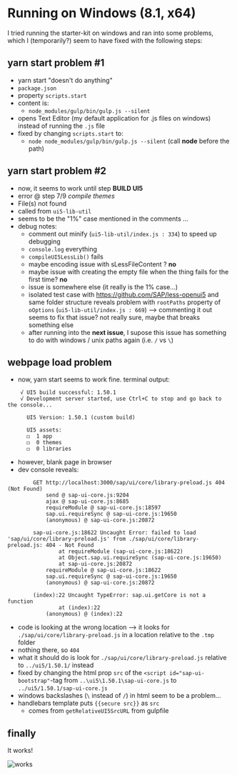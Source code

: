 # Running on Windows (8.1, x64)

I tried running the starter-kit on windows and ran into some problems, which I (temporarily?) seem to have fixed with the following steps:

## yarn start problem #1
- yarn start "doesn't do anything"
- ```package.json```
- property ```scripts.start```
- content is:
    - ```node_modules/gulp/bin/gulp.js --silent```
- opens Text Editor (my default application for .js files on windows) instead of running the ```.js``` file
- fixed by changing ```scripts.start``` to: 
    - ```node node_modules/gulp/bin/gulp.js --silent``` (call **node** before the path)

## yarn start problem #2
- now, it seems to work until step **BUILD UI5** 
- error @ step 7/9 *compile themes*
- File(s) not found
- called from ```ui5-lib-util```
- seems to be the "1%" case mentioned in the comments ...
- debug notes:
	- comment out minify (```ui5-lib-util/index.js : 334```) to speed up debugging
	- ```console.log``` everything
	- ```compileUI5LessLib()``` fails
	- maybe encoding issue with sLessFileContent ? **no**
	- maybe issue with creating the empty file when the thing fails for the first time? **no**
	- issue is somewhere else (it really is the 1% case...)
	- isolated test case with https://github.com/SAP/less-openui5 and same folder structure reveals problem with ```rootPaths``` property of ```oOptions``` (```ui5-lib-util/index.js : 669```) --> commenting it out seems to fix that issue? not really sure, maybe that breaks something else
    - after running into the **next issue**, I supose this issue has something to do with windows / unix paths again (i.e. ```/``` vs ```\```)

## webpage load problem
- now, yarn start seems to work fine. terminal output:
```
	√ UI5 build successful: 1.50.1
	√ Development server started, use Ctrl+C to stop and go back to the console...

	  UI5 Version: 1.50.1 (custom build)

	  UI5 assets:
	  ◻  1 app
	  ◻  0 themes
	  ◻  0 libraries
```
- however, blank page in browser
- dev console reveals:
```
		GET http://localhost:3000/sap/ui/core/library-preload.js 404 (Not Found)
			send @ sap-ui-core.js:9204
			ajax @ sap-ui-core.js:8685
			requireModule @ sap-ui-core.js:18597
			sap.ui.requireSync @ sap-ui-core.js:19650
			(anonymous) @ sap-ui-core.js:20872
		
		sap-ui-core.js:18622 Uncaught Error: failed to load 'sap/ui/core/library-preload.js' from ./sap/ui/core/library-preload.js: 404 - Not Found
			    at requireModule (sap-ui-core.js:18622)
			    at Object.sap.ui.requireSync (sap-ui-core.js:19650)
			    at sap-ui-core.js:20872
			requireModule @ sap-ui-core.js:18622
			sap.ui.requireSync @ sap-ui-core.js:19650
			(anonymous) @ sap-ui-core.js:20872
		
		(index):22 Uncaught TypeError: sap.ui.getCore is not a function
			    at (index):22
			(anonymous) @ (index):22
```
- code is looking at the wrong location --> it looks for ```./sap/ui/core/library-preload.js``` in a location relative to the ```.tmp``` folder
- nothing there, so ```404```
- what it should do is look for ```./sap/ui/core/library-preload.js``` relative to ```../ui5/1.50.1/``` instead
- fixed by changing the html prop ```src``` of the ```<script id="sap-ui-bootstrap"```-tag from ```..\ui5\1.50.1\sap-ui-core.js``` to ```../ui5/1.50.1/sap-ui-core.js```
- windows backslashes (```\``` instead of ```/```) in html seem to be a problem...
- handlebars template puts ```{{secure src}}``` as ```src```
    - comes from ```getRelativeUI5SrcURL``` from gulpfile

## finally

It works!

![works](https://user-images.githubusercontent.com/7032914/30835449-699718d0-a258-11e7-8782-1995d3273f88.PNG)
